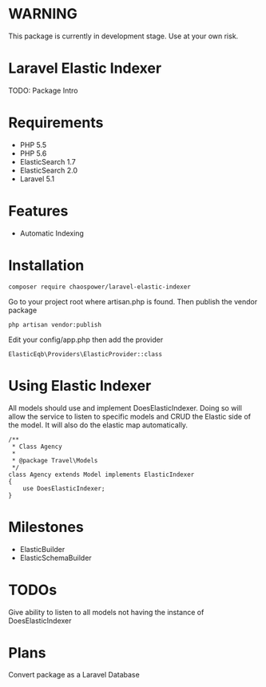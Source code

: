 # WARNING

This package is currently in development stage.
Use at your own risk.

# Laravel Elastic Indexer

TODO: Package Intro

# Requirements

- PHP 5.5
- PHP 5.6
- ElasticSearch 1.7
- ElasticSearch 2.0
- Laravel 5.1

# Features

- Automatic Indexing

# Installation

```
composer require chaospower/laravel-elastic-indexer
```

Go to your project root where artisan.php is found. Then publish the vendor package
```
php artisan vendor:publish
```

Edit your config/app.php then add the provider

```
ElasticEqb\Providers\ElasticProvider::class
```

# Using Elastic Indexer

All models should use and implement DoesElasticIndexer.
Doing so will allow the service to listen to specific models
and CRUD the Elastic side of the model. It will also do the elastic map automatically.

```
/**
 * Class Agency
 *
 * @package Travel\Models
 */
class Agency extends Model implements ElasticIndexer
{
    use DoesElasticIndexer;
}
```

# Milestones

- ElasticBuilder
- ElasticSchemaBuilder

# TODOs
Give ability to listen to all models not having the instance of DoesElasticIndexer

# Plans

Convert package as a Laravel Database